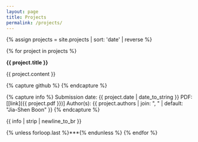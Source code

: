 ```yaml
---
layout: page
title: Projects
permalink: /projects/
---
```


{% assign projects = site.projects | sort: 'date' | reverse %}

{% for project in projects %}

  __{{ project.title }}__

  {{ project.content }}

{% capture github %} {% endcapture %}

<!-- {% if project.github %}
Github: [link]({{ project.github }})
{% endif %}
 -->
  {% capture info %}
    Submission date: {{ project.date | date_to_string }}
    PDF: [[link]({{ project.pdf }})]
    Author(s): {{ project.authors | join: ", " | default: "Jia-Shen Boon" }}
  {% endcapture %}

  {{ info | strip | newline_to_br }}



  {% unless forloop.last %}***{% endunless %}
{% endfor %}